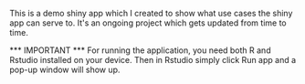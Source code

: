 This is a demo shiny app which I created to show what use cases the shiny app can serve to. It's an ongoing project which gets updated from time to time.

*** IMPORTANT ***
For running the application, you need both R and Rstudio installed on your device. Then in Rstudio simply click Run app and a pop-up window will show up.
